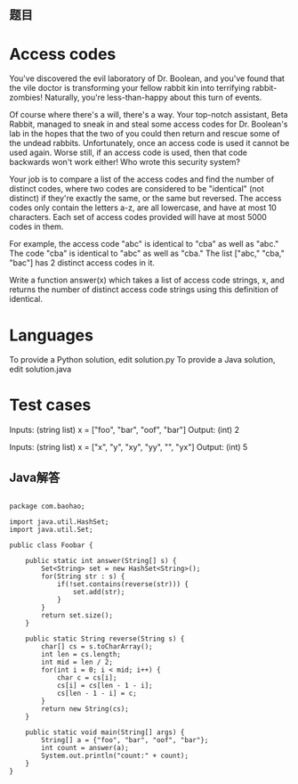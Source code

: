
## 题目

Access codes
============

You've discovered the evil laboratory of Dr. Boolean, and you've found that the vile doctor is transforming your fellow rabbit kin into terrifying rabbit-zombies! Naturally, you're less-than-happy about this turn of events.

Of course where there's a will, there's a way. Your top-notch assistant, Beta Rabbit, managed to sneak in and steal some access codes for Dr. Boolean's lab in the hopes that the two of you could then return and rescue some of the undead rabbits. Unfortunately, once an access code is used it cannot be used again. Worse still, if an access code is used, then that code backwards won't work either! Who wrote this security system?

Your job is to compare a list of the access codes and find the number of distinct codes, where two codes are considered to be "identical" (not distinct) if they're exactly the same, or the same but reversed. The access codes only contain the letters a-z, are all lowercase, and have at most 10 characters. Each set of access codes provided will have at most 5000 codes in them.

For example, the access code "abc" is identical to "cba" as well as "abc." The code "cba" is identical to "abc" as well as "cba." The list ["abc," "cba," "bac"] has 2 distinct access codes in it.

Write a function answer(x) which takes a list of access code strings, x, and returns the number of distinct access code strings using this definition of identical.

Languages
=========

To provide a Python solution, edit solution.py
To provide a Java solution, edit solution.java

Test cases
==========

Inputs:
    (string list) x = ["foo", "bar", "oof", "bar"]
Output:
    (int) 2

Inputs:
    (string list) x = ["x", "y", "xy", "yy", "", "yx"]
Output:
    (int) 5

## Java解答

```

package com.baohao;

import java.util.HashSet;
import java.util.Set;

public class Foobar {

	public static int answer(String[] s) {
		Set<String> set = new HashSet<String>();
		for(String str : s) {
			if(!set.contains(reverse(str))) {
				set.add(str);
			}
		}
		return set.size();
	}

	public static String reverse(String s) {
		char[] cs = s.toCharArray();
		int len = cs.length;
		int mid = len / 2;
		for(int i = 0; i < mid; i++) {
			char c = cs[i];
			cs[i] = cs[len - 1 - i];
			cs[len - 1 - i] = c;
		}
		return new String(cs);
	}

	public static void main(String[] args) {
        String[] a = {"foo", "bar", "oof", "bar"};
        int count = answer(a);
        System.out.println("count:" + count);
    }
}

```